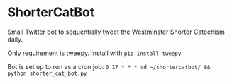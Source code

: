 ShorterCatBot
=============

Small Twitter bot to sequentially tweet the Westminster Shorter Catechism daily.

Only requirement is [tweepy](https://github.com/tweepy/tweepy). Install with `pip install tweepy`

Bot is set up to run as a cron job: `0 17 * * * cd ~/shortercatbot/ && python shorter_cat_bot.py`